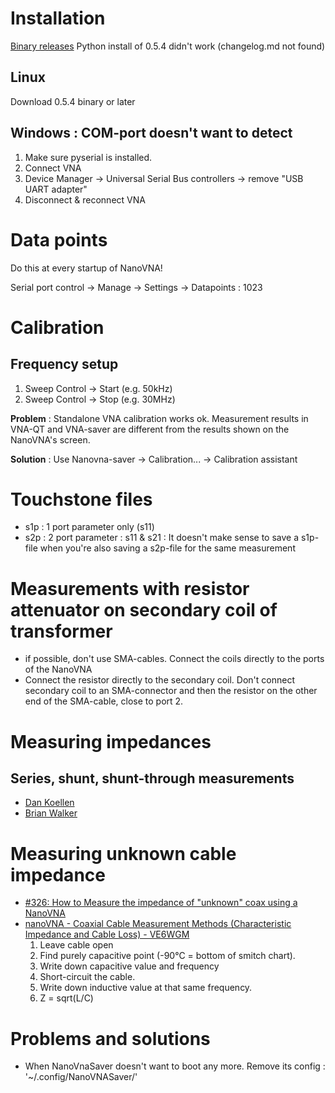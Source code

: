 # Installation

[Binary releases](https://github.com/NanoVNA-Saver/nanovna-saver/releases/)
Python install of 0.5.4 didn't work (changelog.md not found)

## Linux
Download 0.5.4 binary or later

## Windows : COM-port doesn't want to detect
1. Make sure pyserial is installed.
2. Connect VNA
3. Device Manager → Universal Serial Bus controllers → remove "USB UART adapter"
4. Disconnect & reconnect VNA

# Data points
Do this at every startup of NanoVNA!

Serial port control → Manage → Settings → Datapoints : 1023

# Calibration
## Frequency setup
1. Sweep Control → Start (e.g. 50kHz)
2. Sweep Control → Stop (e.g. 30MHz)

**Problem** : Standalone VNA calibration works ok.  Measurement results in VNA-QT and VNA-saver are different from the results shown on the NanoVNA's screen.

**Solution** : Use Nanovna-saver → Calibration... → Calibration assistant

# Touchstone files
* s1p : 1 port parameter only (s11)
* s2p : 2 port parameter : s11 & s21 : It doesn't make sense to save a s1p-file when you're also saving a s2p-file for the same measurement

# Measurements with resistor attenuator on secondary coil of transformer
* if possible, don't use SMA-cables.   Connect the coils directly to the ports of the NanoVNA
* Connect the resistor directly to the secondary coil.  Don't connect secondary coil to an SMA-connector and then the resistor on the other end of the SMA-cable, close to port 2.

# Measuring impedances
## Series, shunt, shunt-through measurements
* [Dan Koellen](https://www.ai6xg.com/post/reactive-component-measurement-with-the-nanovna)
* [Brian Walker](http://www.clarke.com.au/pdf/CMT_Accurate_Measurements_VNA.pdf)


# Measuring unknown cable impedance
* [#326: How to Measure the impedance of "unknown" coax using a NanoVNA](https://www.youtube.com/watch?v=hqKLFbNYRZc)
* [nanoVNA - Coaxial Cable Measurement Methods (Characteristic Impedance and Cable Loss) - VE6WGM](https://youtu.be/G66_iqOu-Bs?t=1083)
  1. Leave cable open
  2. Find purely capacitive point (-90°C = bottom of smitch chart).
  3. Write down capacitive value and frequency
  4. Short-circuit the cable.
  5. Write down inductive value at that same frequency.
  6. Z = sqrt(L/C)

# Problems and solutions
* When NanoVnaSaver doesn't want to boot any more.  Remove its config : '~/.config/NanoVNASaver/'